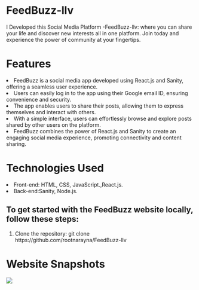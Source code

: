 # FeedBuzz-llv
I Developed this Social Media Platform -FeedBuzz-llv:  where you can share your life and discover new interests all in one platform. Join today and experience the power of community at your fingertips.


<h1>Features</h1>
<li>FeedBuzz is a social media app developed using React.js and Sanity, offering a seamless user experience.</li>
<li>Users can easily log in to the app using their Google email ID, ensuring convenience and security.</li>
<li> The app enables users to share their posts, allowing them to express themselves and interact with others.</li>
<li> With a simple interface, users can effortlessly browse and explore posts shared by other users on the platform.</li>
<li> FeedBuzz combines the power of React.js and Sanity to create an engaging social media experience, promoting connectivity and content sharing.</li>

<h1>Technologies Used</h1>
<li>Front-end: HTML, CSS, JavaScript.,React.js.</li>
<li>Back-end:Sanity, Node.js.</li>

<h2>To get started with the FeedBuzz website locally, follow these steps:</h2>
<ol>
  <li>Clone the repository:
    git clone https://github.com/rootnarayna/FeedBuzz-llv
  </li>
</ol>

<h1> Website Snapshots</h1>
<img src=public/screenshot(41)>

